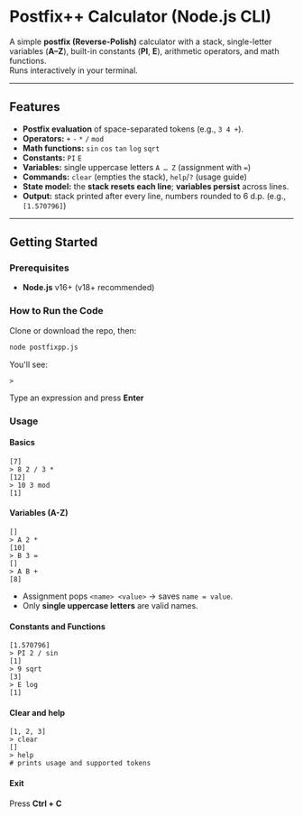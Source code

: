 # Postfix++ Calculator (Node.js CLI)

A simple **postfix (Reverse-Polish)** calculator with a stack, single-letter variables (**A–Z**), built-in constants (**PI**, **E**), arithmetic operators, and math functions.  
Runs interactively in your terminal.

---

## Features
- **Postfix evaluation** of space-separated tokens (e.g., `3 4 +`).
- **Operators:** `+` `-` `*` `/` `mod`
- **Math functions:** `sin` `cos` `tan` `log` `sqrt`
- **Constants:** `PI` `E`
- **Variables:** single uppercase letters `A … Z` (assignment with `=`)
- **Commands:** `clear` (empties the stack), `help`/`?` (usage guide)
- **State model:** the **stack resets each line**; **variables persist** across lines.
- **Output:** stack printed after every line, numbers rounded to 6 d.p. (e.g., `[1.570796]`)

---

## Getting Started

### Prerequisites
- **Node.js** v16+ (v18+ recommended)

### How to Run the Code
Clone or download the repo, then:

```bash
node postfixpp.js
```
You'll see:
```Postfix++ Calculator (type 'help' or '?' for commands)
>
```
Type an expression and press **Enter**

### Usage
#### Basics
```> 3 4 +
[7]
> 8 2 / 3 *
[12]
> 10 3 mod
[1]
```

#### Variables (A-Z)
```> A 5 =
[]
> A 2 *
[10]
> B 3 =
[]
> A B +
[8]
```
- Assignment pops ```<name> <value>``` -> saves ``` name = value ```.
- Only **single uppercase letters** are valid names.

#### Constants and Functions
```> PI 2 /
[1.570796]
> PI 2 / sin
[1]
> 9 sqrt
[3]
> E log
[1]
```
#### Clear and help
```> 1 2 3
[1, 2, 3]
> clear
[]
> help
# prints usage and supported tokens
```
#### Exit
Press **Ctrl + C**
